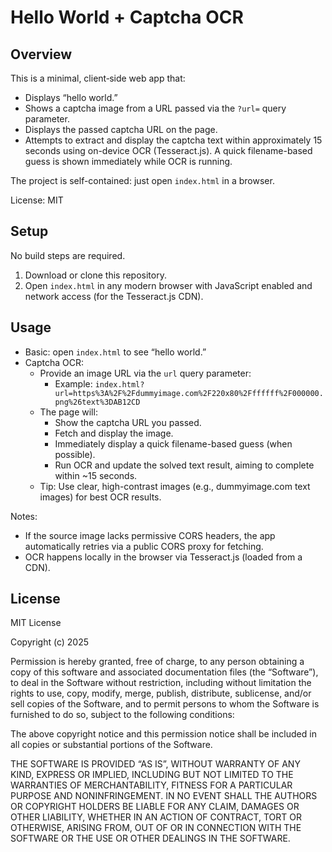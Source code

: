 # Hello World + Captcha OCR

## Overview
This is a minimal, client‑side web app that:
- Displays “hello world.”
- Shows a captcha image from a URL passed via the `?url=` query parameter.
- Displays the passed captcha URL on the page.
- Attempts to extract and display the captcha text within approximately 15 seconds using on-device OCR (Tesseract.js). A quick filename-based guess is shown immediately while OCR is running.

The project is self-contained: just open `index.html` in a browser.

License: MIT

## Setup
No build steps are required.
1. Download or clone this repository.
2. Open `index.html` in any modern browser with JavaScript enabled and network access (for the Tesseract.js CDN).

## Usage
- Basic: open `index.html` to see “hello world.”
- Captcha OCR:
  - Provide an image URL via the `url` query parameter:
    - Example: `index.html?url=https%3A%2F%2Fdummyimage.com%2F220x80%2Fffffff%2F000000.png%26text%3DAB12CD`
  - The page will:
    - Show the captcha URL you passed.
    - Fetch and display the image.
    - Immediately display a quick filename-based guess (when possible).
    - Run OCR and update the solved text result, aiming to complete within ~15 seconds.
  - Tip: Use clear, high-contrast images (e.g., dummyimage.com text images) for best OCR results.

Notes:
- If the source image lacks permissive CORS headers, the app automatically retries via a public CORS proxy for fetching.
- OCR happens locally in the browser via Tesseract.js (loaded from a CDN).

## License
MIT License

Copyright (c) 2025

Permission is hereby granted, free of charge, to any person obtaining a copy of this software and associated documentation files (the “Software”), to deal in the Software without restriction, including without limitation the rights to use, copy, modify, merge, publish, distribute, sublicense, and/or sell copies of the Software, and to permit persons to whom the Software is furnished to do so, subject to the following conditions:

The above copyright notice and this permission notice shall be included in all copies or substantial portions of the Software.

THE SOFTWARE IS PROVIDED “AS IS”, WITHOUT WARRANTY OF ANY KIND, EXPRESS OR IMPLIED, INCLUDING BUT NOT LIMITED TO THE WARRANTIES OF MERCHANTABILITY, FITNESS FOR A PARTICULAR PURPOSE AND NONINFRINGEMENT. IN NO EVENT SHALL THE AUTHORS OR COPYRIGHT HOLDERS BE LIABLE FOR ANY CLAIM, DAMAGES OR OTHER LIABILITY, WHETHER IN AN ACTION OF CONTRACT, TORT OR OTHERWISE, ARISING FROM, OUT OF OR IN CONNECTION WITH THE SOFTWARE OR THE USE OR OTHER DEALINGS IN THE SOFTWARE.